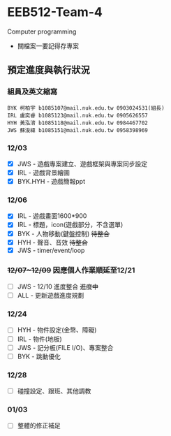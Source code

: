 
# EEB512-Team-4
Computer programming
* 關檔案一要記得存專案

## 預定進度與執行狀況

### 組員及英文縮寫

```
BYK 柯柏宇 b1085107@mail.nuk.edu.tw 0903024531(組長)
IRL 盧奕睿 b1085123@mail.nuk.edu.tw 0905626557
HYH 黃泓淯 b1085118@mail.nuk.edu.tw 0984467702
JWS 蘇浚緯 b1085151@mail.nuk.edu.tw 0958398969
```

### 12/03
- [X] JWS - 遊戲專案建立、遊戲框架與專案同步設定
- [X] IRL - 遊戲背景繪圖
- [X] BYK.HYH - 遊戲簡報ppt

### 12/06
- [X] IRL - 遊戲畫面1600*900
- [X] IRL - 標題，icon(遊戲部分，不含選單)
- [X] BYK - 人物移動(鍵盤控制) ~~待整合~~
- [X] HYH - 聲音、音效         ~~待整合~~
- [X] JWS - timer/event/loop

### ~~12/07~12/09~~ 因應個人作業順延至12/21
- [ ] JWS - 12/10 進度整合 ~~進度中~~
- [ ] ALL - 更新遊戲進度規劃

### 12/24
- [ ] HYH - 物件設定(金幣、障礙)
- [ ] IRL - 物件(地板)
- [ ] JWS - 記分板(FILE I/O)、專案整合
- [ ] BYK - 跳動優化

### 12/28
- [ ] 碰撞設定、跟班、其他調教

### 01/03
- [ ] 整體的修正補足
